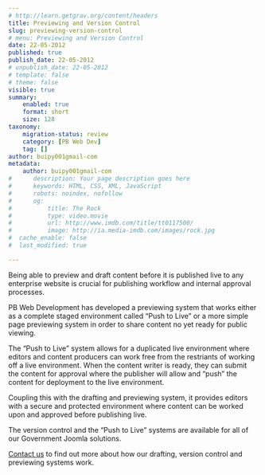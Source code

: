```yaml
---
# http://learn.getgrav.org/content/headers
title: Previewing and Version Control
slug: previewing-version-control
# menu: Previewing and Version Control
date: 22-05-2012
published: true
publish_date: 22-05-2012
# unpublish_date: 22-05-2012
# template: false
# theme: false
visible: true
summary:
    enabled: true
    format: short
    size: 128
taxonomy:
    migration-status: review
    category: [PB Web Dev]
    tag: []
author: buipy001gmail-com
metadata:
    author: buipy001gmail-com
#      description: Your page description goes here
#      keywords: HTML, CSS, XML, JavaScript
#      robots: noindex, nofollow
#      og:
#          title: The Rock
#          type: video.movie
#          url: http://www.imdb.com/title/tt0117500/
#          image: http://ia.media-imdb.com/images/rock.jpg
#  cache_enable: false
#  last_modified: true

---
```


Being able to preview and draft content before it is published live to any enterprise website is crucial for publishing workflow and internal approval processes.

PB Web Development has developed a previewing system that works either as a complete staged environment called “Push to Live” or a more simple page previewing system in order to share content no yet ready for public viewing.

The “Push to Live” system allows for a duplicated live environment where editors and content producers can work free from the restriants of working off a live environment. When the content writer is ready, they can submit the content for approval where the publisher will allow and “push” the content for deployment to the live environment.

Coupling this with the drafting and previewing system, it provides editors with a secure and protected environment where content can be worked upon and approved before publishing live.

The version control and the “Push to Live” systems are available for all of our Government Joomla solutions.

[Contact us](index.php?option=com_k2&view=itemlist&layout=category&task=category&id=4&Itemid=118 "contact us") to find out more about how our drafting, version control and previewing systems work.